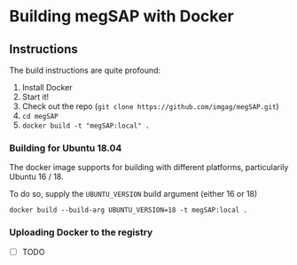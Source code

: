 # Building megSAP with Docker

## Instructions
The build instructions are quite profound:

1. Install Docker
2. Start it!
3. Check out the repo (`git clone https://github.com/imgag/megSAP.git`)
4. `cd megSAP`
5. `docker build -t "megSAP:local" .`

### Building for Ubuntu 18.04
The docker image supports for building with different platforms, particularily Ubuntu 16 / 18.

To do so, supply the `UBUNTU_VERSION` build argument (either 16 or 18)

```
docker build --build-arg UBUNTU_VERSION=18 -t megSAP:local .
```

### Uploading Docker to the registry
- [ ] TODO
